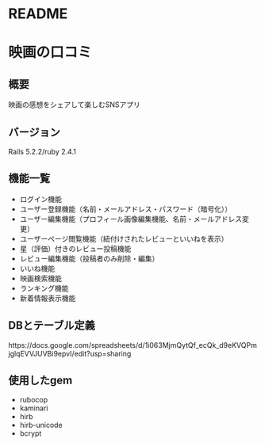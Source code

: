# README

<h1>映画の口コミ</h1>

<h2>概要</h2>
<p>映画の感想をシェアして楽しむSNSアプリ</p>
<h2>バージョン</h2>
<p>Rails 5.2.2/ruby 2.4.1</p>
<h2>機能一覧</h2>
<ul>
  <li>ログイン機能</li>
  <li>ユーザー登録機能（名前・メールアドレス・パスワード（暗号化））</li>
  <li>ユーザー編集機能（プロフィール画像編集機能、名前・メールアドレス変更）</li>
  <li>ユーザーページ閲覧機能（紐付けされたレビューといいねを表示）</li>
  <li>星（評価）付きのレビュー投稿機能</li>
  <li>レビュー編集機能（投稿者のみ削除・編集）</li>
  <li>いいね機能</li>
  <li>映画検索機能</li>
  <li>ランキング機能</li>
  <li>新着情報表示機能</li>
</ul>
<h2>DBとテーブル定義</h2>
 <p>https://docs.google.com/spreadsheets/d/1i063MjmQytQf_ecQk_d9eKVQPmjglqEVVJUVBi9epvI/edit?usp=sharing<p/>
<h2>使用したgem</h2>
<ul>
  <li>rubocop</li>
  <li>kaminari</li>
  <li>hirb</li>
  <li>hirb-unicode</li>
  <li>bcrypt</li>
  </ul>
  
